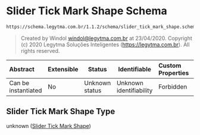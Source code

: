 # Slider Tick Mark Shape Schema

```txt
https://schema.legytma.com.br/1.1.2/schema/slider_tick_mark_shape.schema.json
```




> Created by Windol [windol@legytma.com.br](mailto:windol@legytma.com.br) at 23/04/2020.
> Copyright (c) 2020 Legytma Soluções Inteligentes (<https://legytma.com.br>). All rights reserved.
>

| Abstract            | Extensible | Status         | Identifiable            | Custom Properties | Additional Properties | Access Restrictions | Defined In                                                                                                |
| :------------------ | ---------- | -------------- | ----------------------- | :---------------- | --------------------- | ------------------- | --------------------------------------------------------------------------------------------------------- |
| Can be instantiated | No         | Unknown status | Unknown identifiability | Forbidden         | Allowed               | none                | [slider_tick_mark_shape.schema.json](../schema/slider_tick_mark_shape.schema.json) |

## Slider Tick Mark Shape Type

unknown ([Slider Tick Mark Shape](slider_tick_mark_shape.md))
